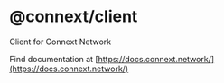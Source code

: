 # @connext/client

Client for Connext Network

Find documentation at [https://docs.connext.network/](https://docs.connext.network/)
